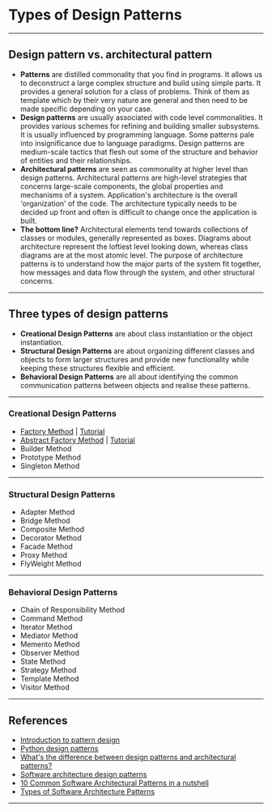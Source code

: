 # Types of Design Patterns
***

## Design pattern vs. architectural pattern
- **Patterns** are distilled commonality that you find in programs. It allows us to deconstruct a large complex structure and build using simple parts. It provides a general solution for a class of problems. Think of them as template which by their very nature are general and then need to be made specific depending on your case.
- **Design patterns** are usually associated with code level commonalities. It provides various schemes for refining and building smaller subsystems. It is usually influenced by programming language. Some patterns pale into insignificance due to language paradigms. Design patterns are medium-scale tactics that flesh out some of the structure and behavior of entities and their relationships.
- **Architectural patterns** are seen as commonality at higher level than design patterns. Architectural patterns are high-level strategies that concerns large-scale components, the global properties and mechanisms of a system. Application's architecture is the overall 'organization' of the code. The architecture typically needs to be decided up front and often is difficult to change once the application is built.
- **The bottom line?** Architectural elements tend towards collections of classes or modules, generally represented as boxes. Diagrams about architecture represent the loftiest level looking down, whereas class diagrams are at the most atomic level. The purpose of architecture patterns is to understand how the major parts of the system fit together, how messages and data flow through the system, and other structural concerns. 
***

## Three types of design patterns
- **Creational Design Patterns** are about class instantiation or the object instantiation. 
- **Structural Design Patterns** are about organizing different classes and objects to form larger structures and provide new functionality while keeping these structures flexible and efficient.
- **Behavioral Design Patterns** are all about identifying the common communication patterns between objects and realise these patterns.
***

### Creational Design Patterns
- [Factory Method](https://www.geeksforgeeks.org/factory-method-python-design-patterns/) | [Tutorial](https://github.com/kyaiooiayk/Python-Programming/blob/main/tutorials/Design_And_Architecture_Patterns/tutorials/Design%20Patterns%20-%20Factory%20Method.ipynb)
- [Abstract Factory Method](https://www.geeksforgeeks.org/abstract-factory-method-python-design-patterns/) | [Tutorial]()
- Builder Method
- Prototype Method
- Singleton Method
***

### Structural Design Patterns
- Adapter Method
- Bridge Method
- Composite Method
- Decorator Method
- Facade Method
- Proxy Method
- FlyWeight Method
***

### Behavioral Design Patterns
- Chain of Responsibility Method
- Command Method
- Iterator Method
- Mediator Method
- Memento Method
- Observer Method
- State Method
- Strategy Method
- Template Method
- Visitor Method
***

## References
- [Introduction to pattern design](https://www.geeksforgeeks.org/introduction-to-pattern-designing/)
- [Python design patterns](https://www.geeksforgeeks.org/python-design-patterns/)
- [What's the difference between design patterns and architectural patterns?](https://stackoverflow.com/questions/4243187/whats-the-difference-between-design-patterns-and-architectural-patterns)
- [Software architecture design patterns](https://stackoverflow.com/questions/4192887/software-architecture-design-patterns/46419722#46419722)
- [10 Common Software Architectural Patterns in a nutshell](https://towardsdatascience.com/10-common-software-architectural-patterns-in-a-nutshell-a0b47a1e9013)
- [Types of Software Architecture Patterns](https://www.geeksforgeeks.org/types-of-software-architecture-patterns/?ref=gcse)
***